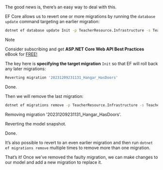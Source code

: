 The good news is, there’s an easy way to deal with this.

EF Core allows us to revert one or more migrations by running the `database update` command targeting an earlier migration:

```bash
dotnet ef database update Init -p TeacherResource.Infrastructure -s TeacherResource.API
```

>[!note]
>
>Consider subscribing and get **ASP.NET Core Web API Best Practices** eBook for [FREE!](https://code-maze.com/free-ebook-aspnetcore-webapi-best-practices/) 

The key here is **specifying the target migration** `Init` so that EF will roll back any later migrations:

```bash
Reverting migration '20231209231131_Hangar_HasDoors'
```

Done.

Then we will remove the last migration:

```bash
dotnet ef migrations remove -p TeacherResource.Infrastructure -s TeacherResource.API
```

Removing migration '20231209231131_Hangar_HasDoors'.

Reverting the model snapshot.

Done.

It’s also possible to revert to an even earlier migration and then run `dotnet ef migrations remove` multiple times to remove more than one migration.

That’s it! Once we’ve removed the faulty migration, we can make changes to our model and add a new migration to replace it.